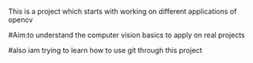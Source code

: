 This is a project which starts with working on different applications of opencv


#Aim:to understand the computer vision basics to apply on real projects

#also iam trying to learn how to use git through this project
